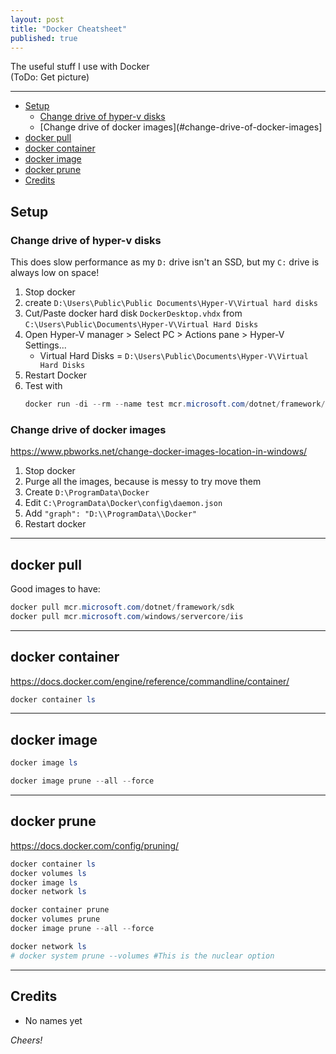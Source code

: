 ```yaml
---
layout: post
title: "Docker Cheatsheet"
published: true
---
```


The useful stuff I use with Docker  
(ToDo: Get picture)

----------------------------------------

+ [Setup](#Setup)
  + [Change drive of hyper-v disks](#change-drive-of-hyper-v-disks)
  + [Change drive of docker images](#change-drive-of-docker-images]
+ [docker pull](#docker-pull)
+ [docker container](#docker-container)
+ [docker image](#docker-image)
+ [docker prune](#docker-prune)
+ [Credits](#credits)    

## Setup ##

### Change drive of hyper-v disks ###

This does slow performance as my `D:` drive isn't an SSD, but my `C:` drive is always low on space!

01. Stop docker
02. create `D:\Users\Public\Public Documents\Hyper-V\Virtual hard disks`
03. Cut/Paste docker hard disk `DockerDesktop.vhdx` from
`C:\Users\Public\Documents\Hyper-V\Virtual Hard Disks`
04. Open Hyper-V manager > Select PC > Actions pane > Hyper-V Settings...
    + Virtual Hard Disks = `D:\Users\Public\Documents\Hyper-V\Virtual Hard Disks`
05. Restart Docker
06. Test with  
    ```powershell
    docker run -di --rm --name test mcr.microsoft.com/dotnet/framework/sdk
    ```
### Change drive of docker images ###

<https://www.pbworks.net/change-docker-images-location-in-windows/>

01. Stop docker
02. Purge all the images, because is messy to try move them
03. Create `D:\ProgramData\Docker`
04. Edit `C:\ProgramData\Docker\config\daemon.json`
05. Add `"graph": "D:\\ProgramData\\Docker"`
06. Restart docker

----------------------------------------

## docker pull ##

Good images to have:

```powershell
docker pull mcr.microsoft.com/dotnet/framework/sdk
docker pull mcr.microsoft.com/windows/servercore/iis
```

----------------------------------------

## docker container ##

<https://docs.docker.com/engine/reference/commandline/container/>

```powershell
docker container ls
```
----------------------------------------

## docker image ##

```powershell
docker image ls

docker image prune --all --force
```
----------------------------------------

## docker prune ##

<https://docs.docker.com/config/pruning/>

```powershell
docker container ls
docker volumes ls
docker image ls
docker network ls

docker container prune
docker volumes prune
docker image prune --all --force

docker network ls
# docker system prune --volumes #This is the nuclear option
```

----------------------------------------

## Credits ##

+ No names yet

_Cheers!_
